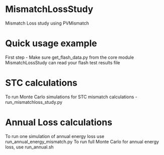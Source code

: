 # MismatchLossStudy
Mismatch Loss study using PVMismatch

# Quick usage example
First step - Make sure get_flash_data.py from the core module MismatchLossStudy can read your flash test results file

# STC calculations 
To run Monte Carlo simulations for STC mismatch calculations -  run_mismatchloss_study.py

# Annual Loss calculations
To run one simulation of annual energy loss use run_annual_energy_mismatch.py
To run full Monte Carlo for annual energy loss, use run_annual.sh 

